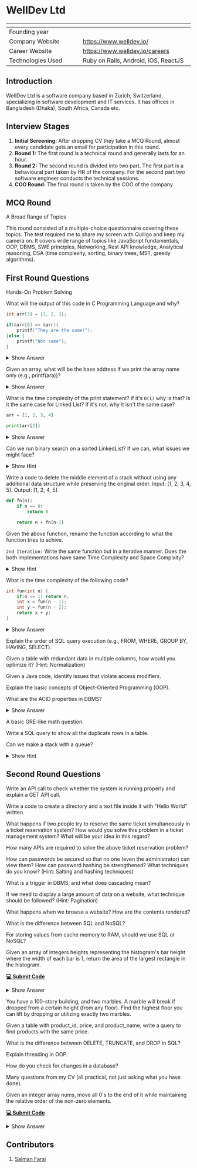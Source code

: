 # WellDev Ltd

| <img width="441" height="1"> | <img width="441" height="1"> |
| :-| :- |
| Founding year | |
| Company Website | https://www.welldev.io/ |
| Career Website | https://www.welldev.io/careers |
| Technologies Used| Ruby on Rails, Android, iOS, ReactJS |

## Introduction

WellDev Ltd is a software company based in Zurich, Switzerland, specializing in software development and IT services. It has offices in Bangladesh (Dhaka), South Africa, Canada etc.

## Interview Stages

1. **Initial Screening:** After dropping CV they take a MCQ Round, almost every candidate gets an email for participation in this round.
2. **Round 1:** The first round is a technical round and generally lasts for an hour.
3. **Round 2:** The second round is divided into two part. The first part is a behavioural part taken by HR of the company. For the second part two software engineer conducts the technical sessions.
4. **COO Round:** The final round is taken by the COO of the company

## MCQ Round

A Broad Range of Topics

This round consisted of a multiple-choice questionnaire covering these topics. The test required me to share my screen with Quillgo and keep my camera on. It covers wide range of topics like JavaScript fundamentals, OOP, DBMS, SWE principles, Networking, Rest API knowledge, Analytical reasoning, DSA (time complexity, sorting, binary trees, MST, greedy algorithms).

## First Round Questions

Hands-On Problem Solving

<article>

What will the output of this code in C Programming Language and why?

```C
int arr[3] = {1, 2, 3};

if(&arr[0] == &arr){
    printf("They are the same!");
}else {
    printf("Not same");
}
```

<details><summary>Show Answer</summary>

The name of the array is a pointer to the first item of the Array.
So it will print "They are the same!"

</details>
</article>

<article>

Given an array, what will be the base address if we print the array name only (e.g., printf(ara))?
<details><summary>Show Answer</summary>

It will print the address of the first item of the array.
In C, you can't pass array to functions by "Pass by value".
So when you pass an array to an function (for example: printf(arr)),
the compiler will actually pass the pointer to the first element. 
You can easily test this hypothesis by doing something like this:

```C
int arr[1] = {100};

if(arr == &arr){
    printf("Yay!\n");
}

if(arr == &arr[0]){
    printf("Damn!");
}
```

The above code should print

```bash
Yay!
Damn!
```

</details>
</article>

<article>

What is the time complexity of the print statement?
if it's `O(1)` why is that? Is it the same case for Linked List?
If it's not, why it isn't the same case?
```python
arr = [1, 2, 3, 4]

print(arr[2])
```
<details><summary>Show Answer</summary>

`Tip:`
Learn about stack and heap memory and their use cases when memory is allocated.
Learn about compile time and runtime memory allocation.

</details>
</article>

<article>

Can we run binary search on a sorted LinkedList? If we can, what issues we might face?
<details><summary>Show Hint</summary>

Think about how and why arrays can be divided easily but LinkedList can't be.
</details>
</article>

<article>

Write a code to delete the middle element of a stack without using any additional data structure while preserving the original order. Input: [1, 2, 3, 4, 5]. Output: [1, 2, 4, 5]
</article>

<article>

```python
def fn(n):
    if n == 0:
        return 0

    return n + fn(n-1)
```

Given the above function, rename the function according to what the function tries to achive.

`2nd Iteration:`
Write the same function but in a iterative manner.
Does the both implementations have same Time Complexity and Space Complxity?

<details><summary>Show Hint</summary>

Write down the stack trace of the recursive function and try to speak aloud while doing so.
After getting what the function returns, rename the function accordingly.

For the second iterations, a simple loop will be the answer.
However, think deeply about the fundamental difference between the two implementations.
One of the implementation uses a Data structure, one doesn't. So their space complexity won't be same.

</details>
</article>

<article>

What is the time complexity of the following code?

```C
int fun(int n) {
    if(n <= 1) return n;
    int x = fun(n - 1);
    int y = fun(n - 2);
    return x + y;
}
```

<details><summary>Show Answer</summary>

</details>
</article>

<article>

Explain the order of SQL query execution (e.g., FROM, WHERE, GROUP BY, HAVING, SELECT).

</article>

<article>

Given a table with redundant data in multiple columns, how would you optimize it? (Hint: Normalization)
</article>

<article>

Given a Java code, identify issues that violate access modifiers.
</article>

<article>

Explain the basic concepts of Object-Oriented Programming (OOP).
</article>

<article>

What are the ACID properties in DBMS?
<details><summary>Show Answer</summary>

ACID is a set of properties of database transactions intended to guarantee data validity despite errors, power failures, and other mishaps. Databases that support this are called ACID compliance. The properties are

- **Atomicity:** Each statement in a transaction (to read, write, update or delete data) is treated as a single unit. Either the entire statement is executed, or none of it is executed.
- **Consistency:** Ensures the databases remain consistent following some predefined business logic both before and after the transaction
- **Isolation:** Each transaction executes in such a way that one is not affected by other s though they were occurring only one.
- **Durability:** The data changes by a successfull transaction is saved even in the event of system failure

> [!IMPORTANT]
> Atomicity, isolation and durability are properties of the database, whereas consistency is a property of the application. The C in ACID was tossed in to make the acronym work. [ref: Martin Kleppmann, Designing Data Intensive Applications]

</details>
</article>

<article>

A basic GRE-like math question.
</article>

<article>

Write a SQL query to show all the duplicate rows in a table.
</article>

<article>

Can we make a stack with a queue?
<details><summary>Show Hint</summary>

Think multiple queue.
</details>
</article>

## Second Round Questions

<article>

Write an API call to check whether the system is running properly and explain a GET API call.
</article>

<article>

Write a code to create a directory and a text file inside it with “Hello World” written.
</article>

<article>

What happens if two people try to reserve the same ticket simultaneously in a ticket reservation system? How would you solve this problem in a ticket management system? What will be your idea in this regard?
</article>

<article>

How many APIs are required to solve the above ticket reservation problem?
</article>

<article>

How can passwords be secured so that no one (even the administrator) can view them? How can password hashing be strengthened? What techniques do you know? (Hint: Salting and hashing techniques)
</article>

<article>

What is a trigger in DBMS, and what does cascading mean?
</article>

<article>

If we need to display a large amount of data on a website, what technique should be followed? (Hint: Pagination)
</article>

<article>

What happens when we browse a website? How are the contents rendered?
</article>

<article>

What is the difference between SQL and NoSQL?
</article>

<article>

For storing values from cache memory to RAM, should we use SQL or NoSQL?
</article>

<article>

Given an array of integers heights representing the histogram's bar height where the width of each bar is 1, return the area of the largest rectangle in the histogram.

[**💻 Submit Code**](https://leetcode.com/problems/largest-rectangle-in-histogram/description/)
<details><summary>Show Answer</summary>

::: code-group

```C++ [Stack]
// src: https://www.geeksforgeeks.org/largest-rectangular-area-in-a-histogram-using-stack/
int largestRectangleArea(vector<int>& hist) {
    int n = hist.size();
    stack<int> s;

    int max_area = 0;
    int tp;
    int area_with_top;
    int i = 0;
    while (i < n) {
        if (s.empty() || hist[s.top()] <= hist[i]){
            s.push(i++);
        } else {
            tp = s.top();
            s.pop();

            area_with_top = hist[tp] * (s.empty() ? i : i - s.top() - 1);
            max_area = max(max_area,area_with_top);
        }
    }

    while (s.empty() == false) {
        tp = s.top();
        s.pop();

        area_with_top = hist[tp] * (s.empty() ? i : i - s.top() - 1);
        max_area = max(max_area,area_with_top);
    }

    return max_area;
}
```

```C++ [Segment Tree]
#include <bits/stdc++.h>
using namespace std;
#define ll long long
#define pii pair<ll,ll>
#define F first
#define S second
const int MAX = 1e9+5;
const int N = 200005;
pii segtree[4*N];
int ara[N],n;

void build(int node,int l,int r ){
    if( l == r ){
        segtree[node] = {ara[l],l};
        return;
    }
    int mid = (l+r)/2;
    build(node*2,l,mid);
    build(node*2+1,mid+1,r);
    segtree[node] = min( segtree[node*2],segtree[node*2+1] );
}

pii query(int node,int L,int R,int l,int r){
    if( l>R or r<L ) return {MAX,-1};
    if( l>=L and r<=R ) return segtree[node];
    int mid = (l+r)/2;
    return min( query(node*2,L,R,l,mid), query(node*2+1,L,R,mid+1,r) );
}

ll getRect(int l,int r){
    if( l>r ) return 0;
    auto pp = query(1,l,r,0,n-1);
    ll res = (r-l+1)*pp.F;
    return max({ res, getRect(l,pp.S-1),getRect(pp.S+1,r) });
}
int main(){
    cin>>n;
    for(int i=0;i<n;i++) cin>>ara[i];
    build(1,0,n-1);

    cout<<getRect(0,n-1);
}
```

:::

</details>
</article>

<article>

You have a 100-story building, and two marbles. A marble will break if dropped from a certain height (from any floor). Find the highest floor you can lift by dropping or utilizing exactly two marbles.
</article>

<article>

Given a table with product_id, price, and product_name, write a query to find products with the same price.
</article>

<article>

What is the difference between DELETE, TRUNCATE, and DROP in SQL?
</article>

<article>

Explain threading in OOP.
</article>

<article>

How do you check for changes in a database?
</article>

<article>

Many questions from my CV (all practical, not just asking what you have done).
</article>

<article>

Given an integer array nums, move all 0's to the end of it while maintaining the relative order of the non-zero elements.

[**💻 Submit Code**](https://leetcode.com/problems/move-zeroes/description/)
<details><summary>Show Answer</summary>

```C++
void moveZeroes(vector<int>& nums) {
    int i = 0;
    for(int j=0;j<nums.size();j++){
        swap(nums[i], nums[j]);
        if( nums[i] != 0 ) i++;
    }
}
```

</details>
</article>

## Contributors

1. [Salman Farsi](https://www.linkedin.com/in/salmanfarsi0/)
